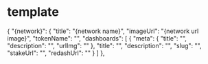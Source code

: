 # template 

{
  "{network}": {
    "title": "{network name}",
    "imageUrl": "{network url image}",
    "tokenName": "",
    "dashboards": [
      {
       "meta": {
          "title": "",
          "description": "",
          "urlImg": ""
        },
        "title": "",
        "description": "",
        "slug": "",
        "stakeUrl": "",
        "redashUrl": ""
      }
    ]
  },
